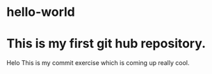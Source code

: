 # hello-world
This is my first git hub repository.
======================================
Helo This is my commit exercise which is coming up really cool.
